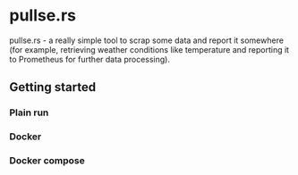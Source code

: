 # pullse.rs

pullse.rs - a really simple tool to scrap some data and report it somewhere (for example, retrieving weather conditions like temperature and reporting it to Prometheus for further data processing).

## Getting started

### Plain run

### Docker

### Docker compose